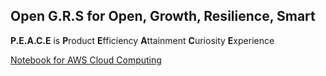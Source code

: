 
## Open G.R.S for Open, Growth, Resilience, Smart

**P.E.A.C.E** is
  **P**roduct
  **E**fficiency
  **A**ttainment
  **C**uriosity
  **E**xperience
 

[Notebook for AWS Cloud Computing](https://wenyanzhu.github.io/noteaws/)
